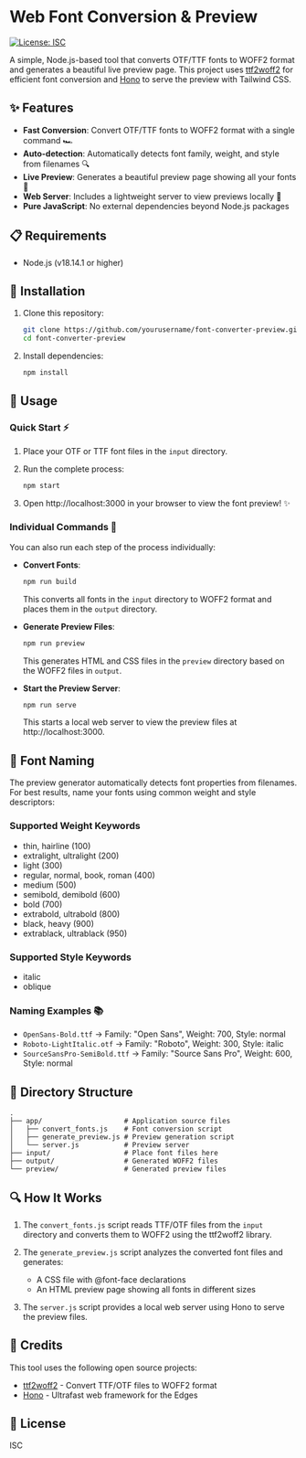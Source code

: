 # Web Font Conversion & Preview 

[![License: ISC](https://img.shields.io/badge/License-ISC-blue.svg)](https://opensource.org/licenses/ISC)

A simple, Node.js-based tool that converts OTF/TTF fonts to WOFF2 format and generates a beautiful live preview page. This project uses [ttf2woff2](https://www.npmjs.com/package/ttf2woff2) for efficient font conversion and [Hono](https://hono.dev) to serve the preview with Tailwind CSS.

## ✨ Features

- **Fast Conversion**: Convert OTF/TTF fonts to WOFF2 format with a single command 🏎️
- **Auto-detection**: Automatically detects font family, weight, and style from filenames 🔍
- **Live Preview**: Generates a beautiful preview page showing all your fonts 💎
- **Web Server**: Includes a lightweight server to view previews locally 🚀
- **Pure JavaScript**: No external dependencies beyond Node.js packages

## 📋 Requirements

- Node.js (v18.14.1 or higher)

## 🚀 Installation

1. Clone this repository:
   ```bash
   git clone https://github.com/yourusername/font-converter-preview.git
   cd font-converter-preview
   ```

2. Install dependencies:
   ```bash
   npm install
   ```

## 🔧 Usage

### Quick Start ⚡

1. Place your OTF or TTF font files in the `input` directory.

2. Run the complete process:
   ```bash
   npm start
   ```

3. Open http://localhost:3000 in your browser to view the font preview! ✨

### Individual Commands 📜

You can also run each step of the process individually:

- **Convert Fonts**:
  ```bash
  npm run build
  ```
  This converts all fonts in the `input` directory to WOFF2 format and places them in the `output` directory.

- **Generate Preview Files**:
  ```bash
  npm run preview
  ```
  This generates HTML and CSS files in the `preview` directory based on the WOFF2 files in `output`.

- **Start the Preview Server**:
  ```bash
  npm run serve
  ```
  This starts a local web server to view the preview files at http://localhost:3000.

## 📝 Font Naming

The preview generator automatically detects font properties from filenames. For best results, name your fonts using common weight and style descriptors:

### Supported Weight Keywords
- thin, hairline (100)
- extralight, ultralight (200)
- light (300)
- regular, normal, book, roman (400)
- medium (500)
- semibold, demibold (600)
- bold (700)
- extrabold, ultrabold (800)
- black, heavy (900)
- extrablack, ultrablack (950)

### Supported Style Keywords
- italic
- oblique

### Naming Examples 📚
- `OpenSans-Bold.ttf` → Family: "Open Sans", Weight: 700, Style: normal
- `Roboto-LightItalic.otf` → Family: "Roboto", Weight: 300, Style: italic
- `SourceSansPro-SemiBold.ttf` → Family: "Source Sans Pro", Weight: 600, Style: normal

## 📂 Directory Structure

```
.
├── app/                    # Application source files
│   ├── convert_fonts.js    # Font conversion script
│   ├── generate_preview.js # Preview generation script
│   └── server.js           # Preview server
├── input/                  # Place font files here
├── output/                 # Generated WOFF2 files
└── preview/                # Generated preview files
```

## 🔍 How It Works

1. The `convert_fonts.js` script reads TTF/OTF files from the `input` directory and converts them to WOFF2 using the ttf2woff2 library.

2. The `generate_preview.js` script analyzes the converted font files and generates:
   - A CSS file with @font-face declarations
   - An HTML preview page showing all fonts in different sizes

3. The `server.js` script provides a local web server using Hono to serve the preview files.

## 🙏 Credits

This tool uses the following open source projects:
- [ttf2woff2](https://www.npmjs.com/package/ttf2woff2) - Convert TTF/OTF files to WOFF2 format
- [Hono](https://hono.dev) - Ultrafast web framework for the Edges

## 📜 License

ISC 